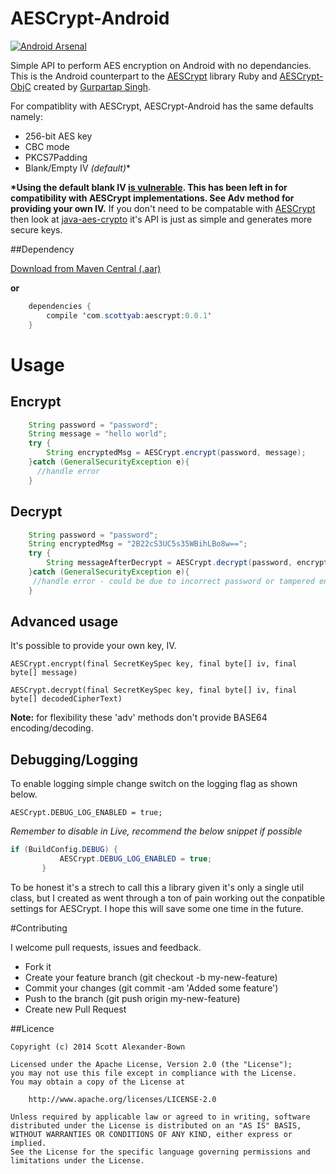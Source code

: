 AESCrypt-Android
================

[![Android Arsenal](https://img.shields.io/badge/Android%20Arsenal-AESCrypt--Android-brightgreen.svg?style=flat)](http://android-arsenal.com/details/1/1686)

Simple API to perform AES encryption on Android with no dependancies. This is the Android counterpart to the [AESCrypt](https://github.com/Gurpartap/aescrypt) library Ruby and [AESCrypt-ObjC](http://github.com/Gurpartap/AESCrypt-ObjC) created by [Gurpartap Singh](https://github.com/Gurpartap).  

For compatiblity with AESCrypt, AESCrypt-Android has the same defaults namely: 

 * 256-bit AES key
 * CBC mode
 * PKCS7Padding
 * Blank/Empty IV **(default*)**


**\*Using the default blank IV [is vulnerable](http://security.stackexchange.com/questions/35210/encrypting-using-aes-256-do-i-need-iv). This has been left in for compatibility with AESCrypt implementations. See Adv method for providing your own IV.** If you don't need to be compatable with [AESCrypt](https://github.com/Gurpartap/aescrypt) then look at  [java-aes-crypto](https://github.com/tozny/java-aes-crypto) it's API is just as simple and generates more secure keys. 

##Dependency

[Download from Maven Central (.aar)](https://oss.sonatype.org/index.html#view-repositories;releases~browsestorage~/com/scottyab/aescrypt/0.0.1/aescrypt-0.0.1.aar)

**or**

```java
	dependencies {
    	compile 'com.scottyab:aescrypt:0.0.1'
	}
```

# Usage

## Encrypt

```java
	String password = "password";
	String message = "hello world";	
	try {
    	String encryptedMsg = AESCrypt.encrypt(password, message);
    }catch (GeneralSecurityException e){
      //handle error
	}
```

## Decrypt

```java
	String password = "password";
    String encryptedMsg = "2B22cS3UC5s35WBihLBo8w==";
	try {
        String messageAfterDecrypt = AESCrypt.decrypt(password, encryptedMsg);
    }catch (GeneralSecurityException e){
	 //handle error - could be due to incorrect password or tampered encryptedMsg
    }
```

## Advanced usage

It's possible to provide your own key, IV. 

`AESCrypt.encrypt(final SecretKeySpec key, final byte[] iv, final byte[] message)`

`AESCrypt.decrypt(final SecretKeySpec key, final byte[] iv, final byte[] decodedCipherText)`


**Note:** for flexibility these 'adv' methods don't provide BASE64 encoding/decoding.


## Debugging/Logging

To enable logging simple change switch on the logging flag as shown below.   

`AESCrypt.DEBUG_LOG_ENABLED = true;`

*Remember to disable in Live, recommend the below snippet if possible*


```java
if (BuildConfig.DEBUG) {
           AESCrypt.DEBUG_LOG_ENABLED = true;
       }
```
       
      

To be honest it's a strech to call this a library given it's only a single util class, but I created as went through a ton of pain working out the conpatible settings for AESCrypt. I hope this will save some one time in the future. 



#Contributing

I welcome pull requests, issues and feedback.  

- Fork it
- Create your feature branch (git checkout -b my-new-feature)
- Commit your changes (git commit -am 'Added some feature')
- Push to the branch (git push origin my-new-feature)
- Create new Pull Request


##Licence

    Copyright (c) 2014 Scott Alexander-Bown
    
    Licensed under the Apache License, Version 2.0 (the "License");
    you may not use this file except in compliance with the License.
    You may obtain a copy of the License at
    
        http://www.apache.org/licenses/LICENSE-2.0
    
    Unless required by applicable law or agreed to in writing, software
    distributed under the License is distributed on an "AS IS" BASIS,
    WITHOUT WARRANTIES OR CONDITIONS OF ANY KIND, either express or implied.
    See the License for the specific language governing permissions and
    limitations under the License.
